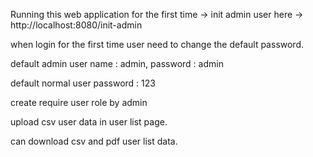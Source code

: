 Running this web application for the first time -> init admin user here -> http://localhost:8080/init-admin

when login for the first time user need to change the default password.

default admin user name : admin, password : admin

default normal user password : 123

create require user role by admin

upload csv user data in user list page.

can download csv and pdf user list data.

